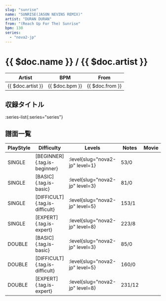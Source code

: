 ```yaml
---
slug: "sunrise"
name: "SUNRISE(JASON NEVINS REMIX)"
artist: "DURAN DURAN"
from: "(Reach Up For The) Sunrise"
bpm: 130
series:
  - "nova2-jp"
---
```


# {{ $doc.name }} / {{ $doc.artist }}

|Artist|BPM|From|
|------|---|----|
|{{ $doc.artist }}|{{ $doc.bpm }}|{{ $doc.from }}|

## 収録タイトル

:series-list{:series="series"}

## 譜面一覧

|PlayStyle|Difficulty|Levels|Notes|Movie|
|---------|----------|------|-----|-----|
|SINGLE|[BEGINNER]{.tag.is-beginner}|<div class="field is-grouped is-grouped-multiline"> :level{slug="nova2-jp" level=1}</div>|53/0||
|SINGLE|[BASIC]{.tag.is-basic}|<div class="field is-grouped is-grouped-multiline"> :level{slug="nova2-jp" level=3}</div>|81/0||
|SINGLE|[DIFFICULT]{.tag.is-difficult}|<div class="field is-grouped is-grouped-multiline"> :level{slug="nova2-jp" level=5}</div>|153/1||
|SINGLE|[EXPERT]{.tag.is-expert}|<div class="field is-grouped is-grouped-multiline"> :level{slug="nova2-jp" level=8}</div>|223/8||
|DOUBLE|[BASIC]{.tag.is-basic}|<div class="field is-grouped is-grouped-multiline"> :level{slug="nova2-jp" level=3}</div>|85/0||
|DOUBLE|[DIFFICULT]{.tag.is-difficult}|<div class="field is-grouped is-grouped-multiline"> :level{slug="nova2-jp" level=5}</div>|160/0||
|DOUBLE|[EXPERT]{.tag.is-expert}|<div class="field is-grouped is-grouped-multiline"> :level{slug="nova2-jp" level=8}</div>|231/12||
